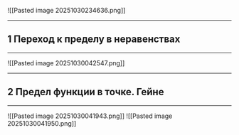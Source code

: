 ![[Pasted image 20251030234636.png]]

---
1 Переход к пределу в неравенствах
---
---
![[Pasted image 20251030042547.png]]

---
2 Предел функции в точке. Гейне
---
---
![[Pasted image 20251030041943.png]]
![[Pasted image 20251030041950.png]]
